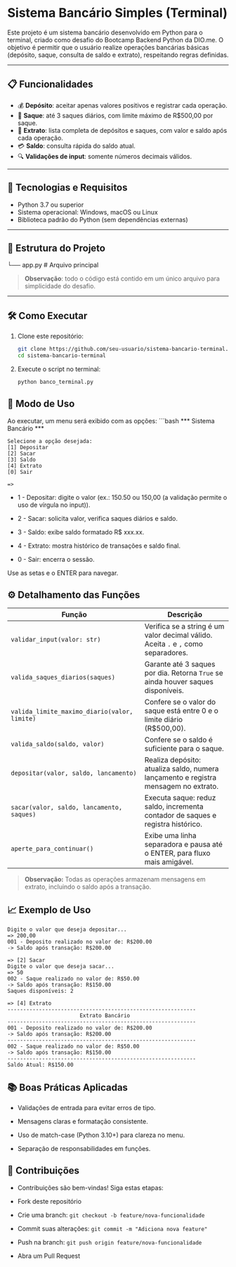 # Sistema Bancário Simples (Terminal)

Este projeto é um sistema bancário desenvolvido em Python para o terminal, criado como desafio do Bootcamp Backend Python da DIO.me. O objetivo é permitir que o usuário realize operações bancárias básicas (depósito, saque, consulta de saldo e extrato), respeitando regras definidas.

---

## 📋 Funcionalidades

- 💰 **Depósito**: aceitar apenas valores positivos e registrar cada operação.
- 🏧 **Saque**: até 3 saques diários, com limite máximo de R$500,00 por saque.
- 📄 **Extrato**: lista completa de depósitos e saques, com valor e saldo após cada operação.
- 💳 **Saldo**: consulta rápida do saldo atual.
- 🔍 **Validações de input**: somente números decimais válidos.

---

## 🚀 Tecnologias e Requisitos

- Python 3.7 ou superior
- Sistema operacional: Windows, macOS ou Linux
- Biblioteca padrão do Python (sem dependências externas)

---

## 📂 Estrutura do Projeto
└── app.py     # Arquivo principal

> **Observação**: todo o código está contido em um único arquivo para simplicidade do desafio.

---

## 🛠️ Como Executar

1. Clone este repositório:
   ```bash
   git clone https://github.com/seu-usuario/sistema-bancario-terminal.git
   cd sistema-bancario-terminal
2. Execute o script no terminal:
    ```bash
    python banco_terminal.py
## 🎯 Modo de Uso

Ao executar, um menu será exibido com as opções:
´´´bash
    *** Sistema Bancário ***

    Selecione a opção desejada:
    [1] Depositar
    [2] Sacar
    [3] Saldo
    [4] Extrato
    [0] Sair

    =>
- 1 - Depositar: digite o valor (ex.: 150.50 ou 150,00 (a validação permite o uso de vírgula no input)).

- 2 - Sacar: solicita valor, verifica saques diários e saldo.

- 3 - Saldo: exibe saldo formatado R$ xxx.xx.

- 4 - Extrato: mostra histórico de transações e saldo final.

- 0 - Sair: encerra o sessão.

Use as setas e o ENTER para navegar.

## ⚙️ Detalhamento das Funções

| Função | Descrição |
|--------|-----------|
| `validar_input(valor: str)` | Verifica se a string é um valor decimal válido. Aceita `.` e `,` como separadores.
| `valida_saques_diarios(saques)` | Garante até 3 saques por dia. Retorna `True` se ainda houver saques disponíveis. |
| `valida_limite_maximo_diario(valor, limite)` | Confere se o valor do saque está entre 0 e o limite diário (R$500,00). |
| `valida_saldo(saldo, valor)` | Confere se o saldo é suficiente para o saque. |
| `depositar(valor, saldo, lancamento)` | Realiza depósito: atualiza saldo, numera lançamento e registra mensagem no extrato. |
| `sacar(valor, saldo, lancamento, saques)` | Executa saque: reduz saldo, incrementa contador de saques e registra histórico. |
| `aperte_para_continuar()` | Exibe uma linha separadora e pausa até o ENTER, para fluxo mais amigável. |

> **Observação:** Todas as operações armazenam mensagens em extrato, incluindo o saldo após a transação.

## 📈 Exemplo de Uso
```=> [1] Depositar  
Digite o valor que deseja depositar...  
=> 200,00  
001 - Deposito realizado no valor de: R$200.00  
-> Saldo após transação: R$200.00

=> [2] Sacar  
Digite o valor que deseja sacar...  
=> 50  
002 - Saque realizado no valor de: R$50.00  
-> Saldo após transação: R$150.00  
Saques disponíveis: 2

=> [4] Extrato
------------------------------------------------------------
                       Extrato Bancário                       
------------------------------------------------------------
001 - Deposito realizado no valor de: R$200.00
-> Saldo após transação: R$200.00
------------------------------------------------------------
002 - Saque realizado no valor de: R$50.00
-> Saldo após transação: R$150.00
------------------------------------------------------------
Saldo Atual: R$150.00
```
## 📚 Boas Práticas Aplicadas

- Validações de entrada para evitar erros de tipo.

- Mensagens claras e formatação consistente.

- Uso de match-case (Python 3.10+) para clareza no menu.

- Separação de responsabilidades em funções.

## 🤝 Contribuições

- Contribuições são bem-vindas! Siga estas etapas:

- Fork deste repositório

- Crie uma branch: `git checkout -b feature/nova-funcionalidade`

- Commit suas alterações: `git commit -m "Adiciona nova feature"`

- Push na branch: `git push origin feature/nova-funcionalidade`

- Abra um Pull Request
